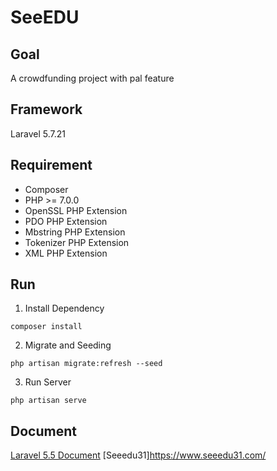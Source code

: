 # SeeEDU

## Goal
A crowdfunding project with pal feature

## Framework
Laravel 5.7.21

## Requirement
- Composer
- PHP >= 7.0.0
- OpenSSL PHP Extension
- PDO PHP Extension
- Mbstring PHP Extension
- Tokenizer PHP Extension
- XML PHP Extension

## Run

1. Install Dependency
```shell
composer install
```

2. Migrate and Seeding
```shell
php artisan migrate:refresh --seed
```

3. Run Server
```shell
php artisan serve
```

## Document

[Laravel 5.5 Document](https://laravel.com/docs/5.7)
[Seeedu31]https://www.seeedu31.com/